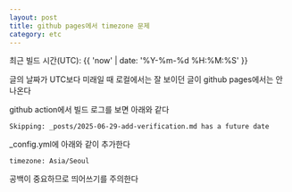 ```yaml
---
layout: post
title: github pages에서 timezone 문제
category: etc
---
```


최근 빌드 시간(UTC): {{ 'now' | date: '%Y-%m-%d %H:%M:%S' }}

글의 날짜가 UTC보다 미래일 때 로컬에서는 잘 보이던 글이 github pages에서는 안 나온다

github action에서 빌드 로그를 보면 아래와 같다

``` Skipping: _posts/2025-06-29-add-verification.md has a future date ```

_config.yml에 아래와 같이 추가한다

``` timezone: Asia/Seoul ```

공백이 중요하므로 띄어쓰기를 주의한다
